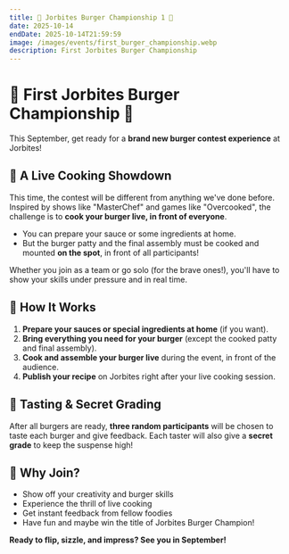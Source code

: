 ```yaml
---
title: 🍔 Jorbites Burger Championship 1 🍔
date: 2025-10-14
endDate: 2025-10-14T21:59:59
image: /images/events/first_burger_championship.webp
description: First Jorbites Burger Championship
---
```


# 🍔 First Jorbites Burger Championship 🍔

This September, get ready for a **brand new burger contest experience** at Jorbites!

## 🍳 A Live Cooking Showdown

This time, the contest will be different from anything we've done before. Inspired by shows like "MasterChef" and games like "Overcooked", the challenge is to **cook your burger live, in front of everyone**.

- You can prepare your sauce or some ingredients at home.
- But the burger patty and the final assembly must be cooked and mounted **on the spot**, in front of all participants!

Whether you join as a team or go solo (for the brave ones!), you'll have to show your skills under pressure and in real time.

## 👀 How It Works

1. **Prepare your sauces or special ingredients at home** (if you want).
2. **Bring everything you need for your burger** (except the cooked patty and final assembly).
3. **Cook and assemble your burger live** during the event, in front of the audience.
4. **Publish your recipe** on Jorbites right after your live cooking session.

## 🏅 Tasting & Secret Grading

After all burgers are ready, **three random participants** will be chosen to taste each burger and give feedback. Each taster will also give a **secret grade** to keep the suspense high!

## 🎉 Why Join?

- Show off your creativity and burger skills
- Experience the thrill of live cooking
- Get instant feedback from fellow foodies
- Have fun and maybe win the title of Jorbites Burger Champion!

**Ready to flip, sizzle, and impress? See you in September!**
